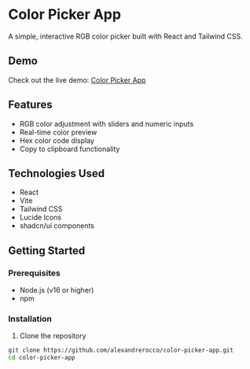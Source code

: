 # Color Picker App

A simple, interactive RGB color picker built with React and Tailwind CSS.

## Demo

Check out the live demo: [Color Picker App](https://alexandrerocco.github.io/color-picker-app/)

## Features

- RGB color adjustment with sliders and numeric inputs
- Real-time color preview
- Hex color code display
- Copy to clipboard functionality

## Technologies Used

- React
- Vite
- Tailwind CSS
- Lucide Icons
- shadcn/ui components

## Getting Started

### Prerequisites

- Node.js (v16 or higher)
- npm

### Installation

1. Clone the repository

```bash
git clone https://github.com/alexandrerocco/color-picker-app.git
cd color-picker-app
